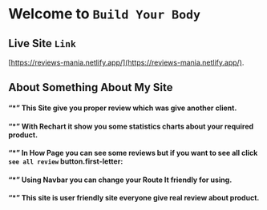 # Welcome to `Build Your Body`

## Live Site `Link`

[https://reviews-mania.netlify.app/](https://reviews-mania.netlify.app/).

## About Something About My Site
 #### “*” This Site give you proper review which was give another client.
 #### “*” With Rechart it show you some statistics charts about your required product.
 #### “*” In How Page you can see some reviews but if you want to see all click `see all review` button.first-letter:
 #### “*” Using Navbar you can change your Route It friendly for using.
 #### “*” This site is user friendly site everyone give real review about product.